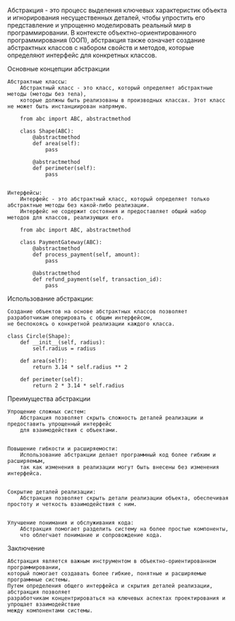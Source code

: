
Абстракция - это процесс выделения ключевых характеристик объекта и игнорирования несущественных деталей,
чтобы упростить его представление и упрощенно моделировать реальный мир в программировании.
В контексте объектно-ориентированного программирования (ООП), абстракция также означает
создание абстрактных классов с набором свойств и методов, которые определяют интерфейс для конкретных классов.


Основные концепции абстракции

    Абстрактные классы:
        Абстрактный класс - это класс, который определяет абстрактные методы (методы без тела),
        которые должны быть реализованы в производных классах. Этот класс не может быть инстанциирован напрямую.

        from abc import ABC, abstractmethod
    
        class Shape(ABC):
            @abstractmethod
            def area(self):
                pass
    
            @abstractmethod
            def perimeter(self):
                pass


    Интерфейсы:
        Интерфейс - это абстрактный класс, который определяет только абстрактные методы без какой-либо реализации.
        Интерфейс не содержит состояния и предоставляет общий набор методов для классов, реализующих его.

        from abc import ABC, abstractmethod

        class PaymentGateway(ABC):
            @abstractmethod
            def process_payment(self, amount):
                pass

            @abstractmethod
            def refund_payment(self, transaction_id):
                pass



Использование абстракции:

    Создание объектов на основе абстрактных классов позволяет разработчикам оперировать с общим интерфейсом,
    не беспокоясь о конкретной реализации каждого класса.

    class Circle(Shape):
        def __init__(self, radius):
            self.radius = radius

        def area(self):
            return 3.14 * self.radius ** 2

        def perimeter(self):
            return 2 * 3.14 * self.radius



Преимущества абстракции

    Упрощение сложных систем:
        Абстракция позволяет скрыть сложность деталей реализации и предоставить упрощенный интерфейс
        для взаимодействия с объектами.


    Повышение гибкости и расширяемости:
        Использование абстракции делает программный код более гибким и расширяемым,
        так как изменения в реализации могут быть внесены без изменения интерфейса.


    Сокрытие деталей реализации:
        Абстракция позволяет скрыть детали реализации объекта, обеспечивая простоту и четкость взаимодействия с ним.


    Улучшение понимания и обслуживания кода:
        Абстракция помогает разделить систему на более простые компоненты,
        что облегчает понимание и сопровождение кода.



Заключение

    Абстракция является важным инструментом в объектно-ориентированном программировании,
    который помогает создавать более гибкие, понятные и расширяемые программные системы.
    Путем определения общего интерфейса и скрытия деталей реализации, абстракция позволяет
    разработчикам концентрироваться на ключевых аспектах проектирования и упрощает взаимодействие
    между компонентами системы.


